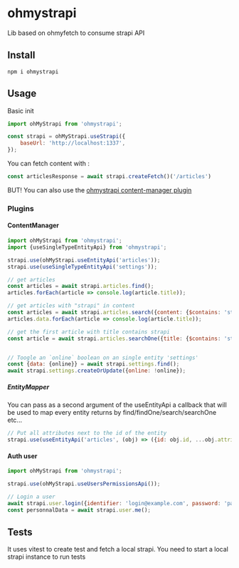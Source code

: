 # ohmystrapi

Lib based on ohmyfetch to consume strapi API


## Install

```shell
npm i ohmystrapi
```

## Usage

Basic init
```js
import ohMyStrapi from 'ohmystrapi';

const strapi = ohMyStrapi.useStrapi({
    baseUrl: 'http://localhost:1337',
});
```


You can fetch content with : 

```js
const articlesResponse = await strapi.createFetch()('/articles')
```

BUT! You can also use the [ohmystrapi content-manager plugin](#content-manager)

### Plugins 

<a id="content-manager"></a>
#### ContentManager

```js
import ohMyStrapi from 'ohmystrapi';
import {useSingleTypeEntityApi} from 'ohmystrapi';

strapi.use(ohMyStrapi.useEntityApi('articles'));
strapi.use(useSingleTypeEntityApi('settings'));

// get articles
const articles = await strapi.articles.find();
articles.forEach(article => console.log(article.title));

// get articles with "strapi" in content 
const articles = await strapi.articles.search({content: {$contains: 'strapi'}});
articles.data.forEach(article => console.log(article.title));

// get the first article with title contains strapi
const article = await strapi.articles.searchOne({title: {$contains: 'strapi'}});


// Toogle an `online` boolean on an single entity 'settings'
const {data: {online}} = await strapi.settings.find();
await strapi.settings.createOrUpdate({online: !online});
```

##### EntityMapper

You can pass as a second argument of the useEntityApi a callback that will be used to map every entity returns by find/findOne/search/searchOne etc...


```js
// Put all attributes next to the id of the entity
strapi.use(useEntityApi('articles', (obj) => ({id: obj.id, ...obj.attributes})));
```

#### Auth user

```js
import ohMyStrapi from 'ohmystrapi';

strapi.use(ohMyStrapi.useUsersPermissionsApi());

// Login a user
await strapi.user.login({identifier: 'login@example.com', password: 'password'});
const personnalData = await strapi.user.me();
```

## Tests

It uses vitest to create test and fetch a local strapi.
You need to start a local strapi instance to run tests 
